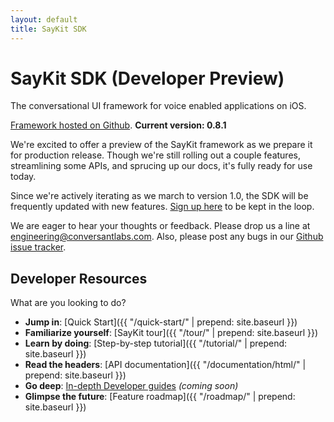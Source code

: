 ```yaml
---
layout: default
title: SayKit SDK
---
```


# SayKit SDK (Developer Preview)

The conversational UI framework for voice enabled applications on iOS.

[Framework hosted on Github](https://github.com/ConversantLabs/SayKitSDK/). **Current version: 0.8.1**

We're excited to offer a preview of the SayKit framework as we prepare it for production release. Though we're still rolling out a couple features, streamlining some APIs, and sprucing up our docs, it's fully ready for use today.

Since we're actively iterating as we march to version 1.0, the SDK will be frequently updated with new features. [Sign up here](http://www.conversantlabs.com/download) to be kept in the loop.

We are eager to hear your thoughts or feedback. Please drop us a line at [engineering@conversantlabs.com](mailto:engineering@conversantlabs.com). Also, please post any bugs in our [Github issue tracker](https://github.com/ConversantLabs/SayKitSDK/issues).

## <a name="developer-resources"></a> Developer Resources

What are you looking to do?

- **Jump in**: [Quick Start]({{ "/quick-start/" | prepend: site.baseurl }})
- **Familiarize yourself**: [SayKit tour]({{ "/tour/" | prepend: site.baseurl }})
- **Learn by doing**: [Step-by-step tutorial]({{ "/tutorial/" | prepend: site.baseurl }})
- **Read the headers**: [API documentation]({{ "/documentation/html/" | prepend: site.baseurl }})
- **Go deep**: [In-depth Developer guides](#) *(coming soon)*
- **Glimpse the future**: [Feature roadmap]({{ "/roadmap/" | prepend: site.baseurl }})
